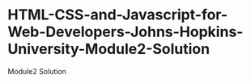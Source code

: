 # HTML-CSS-and-Javascript-for-Web-Developers-Johns-Hopkins-University-Module2-Solution
Module2 Solution
